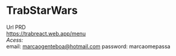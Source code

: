 # TrabStarWars
Url PRD  <br /> 
https://trabreact.web.app/menu  <br /> 
*Acess:*  <br /> 
email: marcaogenteboa@hotmail.com
password: marcaomepassa
